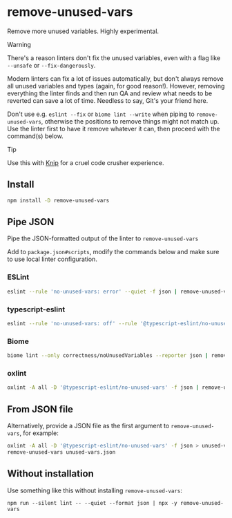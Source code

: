 # remove-unused-vars

Remove more unused variables. Highly experimental.

> [!WARNING]
>
> There's a reason linters don't fix the unused variables, even with a flag like `--unsafe` or `--fix-dangerously`.

Modern linters can fix a lot of issues automatically, but don't always remove all unused variables and types (again, for
good reason!). However, removing everything the linter finds and then run QA and review what needs to be reverted can
save a lot of time. Needless to say, Git's your friend here.

Don't use e.g. `eslint --fix` or `biome lint --write` when piping to `remove-unused-vars`, otherwise the positions to
remove things might not match up. Use the linter first to have it remove whatever it can, then proceed with the
command(s) below.

> [!TIP]
>
> Use this with [Knip](https://knip.dev) for a cruel code crusher experience.

## Install

```sh
npm install -D remove-unused-vars
```

## Pipe JSON

Pipe the JSON-formatted output of the linter to `remove-unused-vars`

Add to `package.json#scripts`, modify the commands below and make sure to use local linter configuration.

### ESLint

```sh
eslint --rule 'no-unused-vars: error' --quiet -f json | remove-unused-vars
```

### typescript-eslint

```sh
eslint --rule 'no-unused-vars: off' --rule '@typescript-eslint/no-unused-vars: error' --quiet -f json | remove-unused-vars
```

### Biome

```sh
biome lint --only correctness/noUnusedVariables --reporter json | remove-unused-vars
```

### oxlint

```sh
oxlint -A all -D '@typescript-eslint/no-unused-vars' -f json | remove-unused-vars
```

## From JSON file

Alternatively, provide a JSON file as the first argument to `remove-unused-vars`, for example:

```sh
oxlint -A all -D '@typescript-eslint/no-unused-vars' -f json > unused-vars.json
remove-unused-vars unused-vars.json
```

## Without installation

Use something like this without installing `remove-unused-vars`:

```
npm run --silent lint -- --quiet --format json | npx -y remove-unused-vars
```

